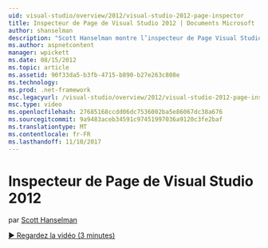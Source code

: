 ```yaml
---
uid: visual-studio/overview/2012/visual-studio-2012-page-inspector
title: Inspecteur de Page de Visual Studio 2012 | Documents Microsoft
author: shanselman
description: "Scott Hanselman montre l’inspecteur de Page Visual Studio 2012."
ms.author: aspnetcontent
manager: wpickett
ms.date: 08/15/2012
ms.topic: article
ms.assetid: 90f33da5-b3fb-4715-b890-b27e263c808e
ms.technology: 
ms.prod: .net-framework
msc.legacyurl: /visual-studio/overview/2012/visual-studio-2012-page-inspector
msc.type: video
ms.openlocfilehash: 27685168ccdd06dc7536002ba5e86067dc38a676
ms.sourcegitcommit: 9a9483aceb34591c97451997036a9120c3fe2baf
ms.translationtype: MT
ms.contentlocale: fr-FR
ms.lasthandoff: 11/10/2017
---
```

<a name="visual-studio-2012-page-inspector"></a>Inspecteur de Page de Visual Studio 2012
====================
par [Scott Hanselman](https://github.com/shanselman)

[&#9654; Regardez la vidéo (3 minutes)](https://channel9.msdn.com/Blogs/ASP-NET-Site-Videos/visual-studio-2012-page-inspector)
